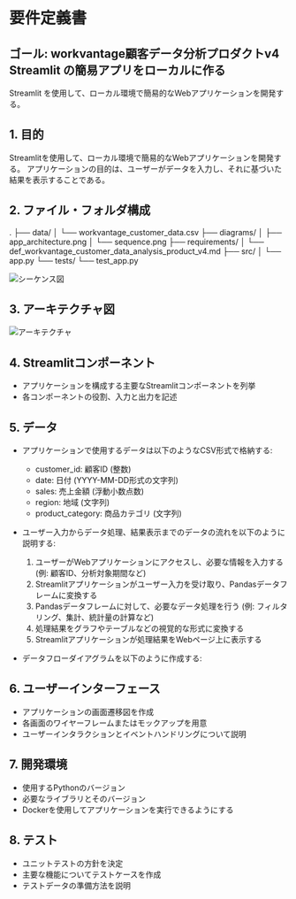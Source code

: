# 要件定義書

## ゴール: workvantage顧客データ分析プロダクトv4 Streamlit の簡易アプリをローカルに作る

Streamlit を使用して、ローカル環境で簡易的なWebアプリケーションを開発する。

## 1. 目的
Streamlitを使用して、ローカル環境で簡易的なWebアプリケーションを開発する。
アプリケーションの目的は、ユーザーがデータを入力し、それに基づいた結果を表示することである。

## 2. ファイル・フォルダ構成
.
├── data/
│   └── workvantage_customer_data.csv
├── diagrams/
│   ├── app_architecture.png
│   └── sequence.png
├── requirements/
│   └── def_workvantage_customer_data_analysis_product_v4.md
├── src/
│   └── app.py
└── tests/
    └── test_app.py

![シーケンス図](diagrams/sequence.png)

## 3. アーキテクチャ図
![アーキテクチャ](diagrams/app_architecture.png)

## 4. Streamlitコンポーネント
- アプリケーションを構成する主要なStreamlitコンポーネントを列挙
- 各コンポーネントの役割、入力と出力を記述

## 5. データ
- アプリケーションで使用するデータは以下のようなCSV形式で格納する:
  - customer_id: 顧客ID (整数)
  - date: 日付 (YYYY-MM-DD形式の文字列)
  - sales: 売上金額 (浮動小数点数)
  - region: 地域 (文字列)
  - product_category: 商品カテゴリ (文字列)

- ユーザー入力からデータ処理、結果表示までのデータの流れを以下のように説明する:
  1. ユーザーがWebアプリケーションにアクセスし、必要な情報を入力する (例: 顧客ID、分析対象期間など)
  2. Streamlitアプリケーションがユーザー入力を受け取り、Pandasデータフレームに変換する
  3. Pandasデータフレームに対して、必要なデータ処理を行う (例: フィルタリング、集計、統計量の計算など)
  4. 処理結果をグラフやテーブルなどの視覚的な形式に変換する
  5. Streamlitアプリケーションが処理結果をWebページ上に表示する

- データフローダイアグラムを以下のように作成する:

## 6. ユーザーインターフェース
- アプリケーションの画面遷移図を作成
- 各画面のワイヤーフレームまたはモックアップを用意
- ユーザーインタラクションとイベントハンドリングについて説明

## 7. 開発環境
- 使用するPythonのバージョン
- 必要なライブラリとそのバージョン
- Dockerを使用してアプリケーションを実行できるようにする

## 8. テスト
- ユニットテストの方針を決定
- 主要な機能についてテストケースを作成
- テストデータの準備方法を説明
